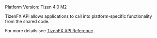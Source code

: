 ﻿Platform Version: Tizen 4.0 M2

TizenFX API allows applications to call into platform-specific functionality from the shared code. 

For more details see [TizenFX API Reference](https://samsung.github.io/TizenFX/API4).
